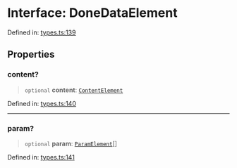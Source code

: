# Interface: DoneDataElement

Defined in: [types.ts:139](https://github.com/caweinshenker/scxml-js/blob/7dd2f3af253aee1431983d9212ae959f7d7083ba/src/types.ts#L139)

## Properties

### content?

> `optional` **content**: [`ContentElement`](ContentElement.md)

Defined in: [types.ts:140](https://github.com/caweinshenker/scxml-js/blob/7dd2f3af253aee1431983d9212ae959f7d7083ba/src/types.ts#L140)

***

### param?

> `optional` **param**: [`ParamElement`](ParamElement.md)[]

Defined in: [types.ts:141](https://github.com/caweinshenker/scxml-js/blob/7dd2f3af253aee1431983d9212ae959f7d7083ba/src/types.ts#L141)
